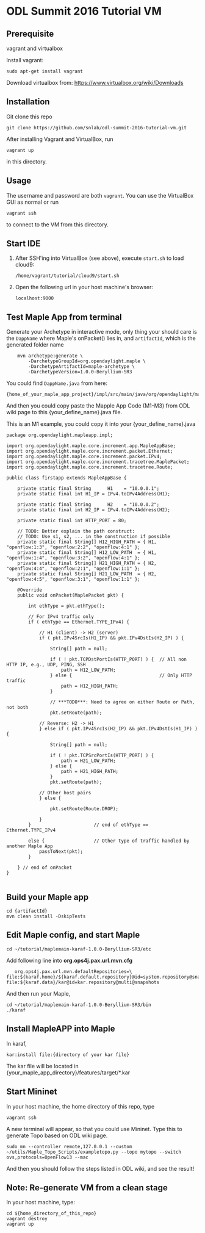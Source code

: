 # ODL Summit 2016 Tutorial VM

## Prerequisite

vagrant and virtualbox

Install vagrant:
```
sudo apt-get install vagrant
```

Download virtualbox from: https://www.virtualbox.org/wiki/Downloads

## Installation

Git clone this repo

```
git clone https://github.com/snlab/odl-summit-2016-tutorial-vm.git
```

After installing Vagrant and VirtualBox, run

```
vagrant up
```

in this directory.


## Usage

The username and password are both `vagrant`. You can use the VirtualBox GUI as normal or run

```
vagrant ssh
```

to connect to the VM from this directory.


## Start IDE

1. After SSH'ing into VirtualBox (see above), execute `start.sh` to load cloud9:
   ```
   /home/vagrant/tutorial/cloud9/start.sh
   ```

2. Open the following url in your host machine's browser:
   ```
   localhost:9000
   ```
 

## Test Maple App from terminal

Generate your Archetype in interactive mode, only thing your should care is the `DappName` where Maple's onPacket() lies in, and `artifactId`, which is the generated folder name
```
    mvn archetype:generate \
        -DarchetypeGroupId=org.opendaylight.maple \
        -DarchetypeArtifactId=maple-archetype \
        -DarchetypeVersion=1.0.0-Beryllium-SR3
```

You could find `DappName.java` from here:
```
{home_of_your_maple_app_project}/impl/src/main/java/org/opendaylight/mapleapp/impl/{your_define_name}.java
```

And then you could copy paste the Mapple App Code (M1-M3) from ODL wiki page to this {your_define_name}.java file.

This is an M1 example, you could copy it into your {your_define_name}.java
```
package org.opendaylight.mapleapp.impl;

import org.opendaylight.maple.core.increment.app.MapleAppBase;
import org.opendaylight.maple.core.increment.packet.Ethernet;
import org.opendaylight.maple.core.increment.packet.IPv4;
import org.opendaylight.maple.core.increment.tracetree.MaplePacket;
import org.opendaylight.maple.core.increment.tracetree.Route;

public class firstapp extends MapleAppBase {

	private static final String      H1    = "10.0.0.1";
	private static final int H1_IP = IPv4.toIPv4Address(H1);

	private static final String      H2    = "10.0.0.2";
	private static final int H2_IP = IPv4.toIPv4Address(H2);

	private static final int HTTP_PORT = 80;

	// TODO: Better explain the path construct:
	// TODO: Use s1, s2, ... in the construction if possible
	private static final String[] H12_HIGH_PATH = { H1, "openflow:1:3", "openflow:2:2", "openflow:4:1" };
	private static final String[] H12_LOW_PATH  = { H1, "openflow:1:4", "openflow:3:2", "openflow:4:1" };
	private static final String[] H21_HIGH_PATH = { H2, "openflow:4:4", "openflow:2:1", "openflow:1:1" };
	private static final String[] H21_LOW_PATH  = { H2, "openflow:4:5", "openflow:3:1", "openflow:1:1" };

	@Override
	public void onPacket(MaplePacket pkt) {

		int ethType = pkt.ethType();

		// For IPv4 traffic only
		if ( ethType == Ethernet.TYPE_IPv4) {
			
			// H1 (client) -> H2 (server)
			if ( pkt.IPv4SrcIs(H1_IP) && pkt.IPv4DstIs(H2_IP) ) {

				String[] path = null;

				if ( ! pkt.TCPDstPortIs(HTTP_PORT) ) {  // All non HTTP IP, e.g., UDP, PING, SSH
					path = H12_LOW_PATH; 
				} else {                                // Only HTTP traffic
					path = H12_HIGH_PATH;
				}

				// ***TODO***: Need to agree on either Route or Path, not both
				pkt.setRoute(path);

			// Reverse: H2 -> H1
			} else if ( pkt.IPv4SrcIs(H2_IP) && pkt.IPv4DstIs(H1_IP) ) {

				String[] path = null;

				if ( ! pkt.TCPSrcPortIs(HTTP_PORT) ) {
					path = H21_LOW_PATH;
				} else {
					path = H21_HIGH_PATH;
				}
				pkt.setRoute(path);

			// Other host pairs
			} else {

				pkt.setRoute(Route.DROP);

			}
		}                       // end of ethType == Ethernet.TYPE_IPv4

		else {                  // Other type of traffic handled by another Maple App
			passToNext(pkt);
		}

	} // end of onPacket
}


```

## Build your Maple app

```
cd {artifactId}
mvn clean install -DskipTests
```

## Edit Maple config, and start Maple
```
cd ~/tutorial/maplemain-karaf-1.0.0-Beryllium-SR3/etc
```

Add following line into **org.ops4j.pax.url.mvn.cfg**
```
   org.ops4j.pax.url.mvn.defaultRepositories=\ file:${karaf.home}/${karaf.default.repository}@id=system.repository@snapshots,\ file:${karaf.data}/kar@id=kar.repository@multi@snapshots
```

And then run your Maple,
```
cd ~/tutorial/maplemain-karaf-1.0.0-Beryllium-SR3/bin
./karaf
```

## Install MapleAPP into Maple
In karaf,
```
kar:install file:{directory of your kar file}
```
The kar file will be located in {your_maple_app_directory}/features/target/*.kar

## Start Mininet
In your host machine, the home directory of this repo, type
```
vagrant ssh
```

A new terminal will appear, so that you could use Mininet. Type this to generate Topo based on ODL wiki page.
```
sudo mn --controller remote,127.0.0.1 --custom ~/utils/Maple_Topo_Scripts/exampletopo.py --topo mytopo --switch ovs,protocols=OpenFlow13 --mac
```

And then you should follow the steps listed in ODL wiki, and see the result!

## Note: Re-generate VM from a clean stage

In your host machine, type:
 ```
 cd ${home_directory_of_this_repo}
 vagrant destroy
 vagrant up
 ```

